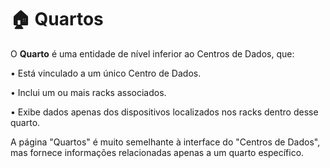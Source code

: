 # 🏠 Quartos

O **Quarto** é uma entidade de nível inferior ao Centros de Dados, que:

• Está vinculado a um único Centro de Dados.

• Inclui um ou mais racks associados.

• Exibe dados apenas dos dispositivos localizados nos racks dentro desse quarto.

A página "Quartos" é muito semelhante à interface do "Centros de Dados", mas fornece informações relacionadas apenas a um quarto específico.
